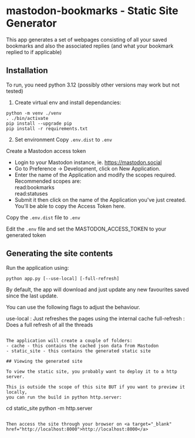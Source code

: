 # mastodon-bookmarks - Static Site Generator

This app generates a set of webpages consisting of all your saved bookmarks and also the associated replies (and what your bookmark replied to if applicable)

## Installation

To run, you need python 3.12 (possibly other versions may work but not tested)

1. Create virtual env and install dependancies:  
```
python -m venv ./venv
. ./bin/activate
pip install --upgrade pip
pip install -r requirements.txt
```

2. Set environment
Copy `.env.dist` to `.env`

Create a Mastodon access token
- Login to your Mastodon instance, ie. https://mastodon.social
- Go to Preference -> Development, click on New Application.
- Enter the name of the Application and modify the scopes required.  
Recommended scopes are:  
read:bookmarks  
read:statuses
- Submit it then click on the name of the Application you've just created.  
You'll be able to copy the Access Token here.

Copy the `.env.dist` file to `.env`

Edit the `.env` file and set the MASTODON_ACCESS_TOKEN to your generated token

## Generating the site contents

Run the application using:
```
python app.py [--use-local] [-full-refresh]
```

By default, the app will download and just update any new favourites saved since the last update.

You can use the following flags to adjust the behaviour.

use-local : Just refreshes the pages using the internal cache
full-refresh :  Does a full refresh of all the threads
```

The application will create a couple of folders: 
- cache - this contains the cached json data from Mastodon
- static_site - this contains the generated static site

## Viewing the generated site

To view the static site, you probably want to deploy it to a http server. 

This is outside the scope of this site BUT if you want to preview it locally,
you can run the build in python http.server:

```
cd static_site
python -m http.server
```

Then access the site through your browser on <a target="_blank" href="http://localhost:8000">http://localhost:8000</a>
